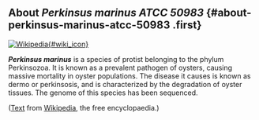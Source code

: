 About *Perkinsus marinus ATCC 50983* {#about-perkinsus-marinus-atcc-50983 .first}
------------------------------------

[![Wikipedia](/img/wikipedia_logo_v2_en.png){#wiki_icon}](http://en.wikipedia.org/wiki/Perkinsus_marinus)

***Perkinsus marinus*** is a species of protist belonging to the phylum
Perkinsozoa. It is known as a prevalent pathogen of oysters, causing
massive mortality in oyster populations. The disease it causes is known
as dermo or perkinsosis, and is characterized by the degradation of
oyster tissues. The genome of this species has been sequenced.

([Text](http://en.wikipedia.org/wiki/Perkinsus_marinus) from
[Wikipedia](http://en.wikipedia.org/), the free encyclopaedia.)
